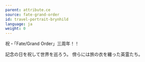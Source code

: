 ```yaml
---
parent: attribute.ce
source: fate-grand-order
id: travel-portrait-brynhild
language: ja
weight: 0
---
```


祝・「Fate/Grand Order」三周年！！

記念の日を祝して世界を巡ろう。
傍らには旅の衣を纏った英霊たち。
